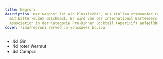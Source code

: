 ```yaml
---
title: Negroni
description: Der Negroni ist ein klassischer, aus Italien stammender Cocktail
  mit bitter-süßem Geschmack. Er wird von der International Bartenders
  Association in der Kategorie Pre-Dinner Cocktail (Aperitif) aufgeführt.
cover: /img/negroni_served_in_vancouver_bc.jpg
---
```

- 4cl Gin
- 4cl roter Wermut
- 4cl Campari